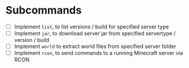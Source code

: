 # Subcommands

- [ ] Implement `list`, to list versions / build for specified server type
- [ ] Implement `jar`, to download server jar from specified servertype / version / build
- [ ] Implement `world` to extract world files from specified server folder
- [ ] Implement `rcon`, to send commands to a running Minecraft server via RCON
